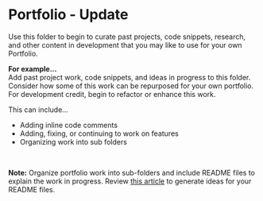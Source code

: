 
# Portfolio - Update

Use this folder to begin to curate past projects, code snippets, research, and other content in development that you may like to use for your own Portfolio. 

**For example...**  
Add past project work, code snippets, and ideas in progress to this folder. Consider how some of this work can be repurposed for your own portfolio. For development credit, begin to refactor or enhance this work. 

This can include...

* Adding inline code comments
* Adding, fixing, or continuing to work on features
* Organizing work into sub folders

<br>

**Note:** Organize portfolio work into sub-folders and include README files to explain the work in progress. Review [this article](https://docs.github.com/en/repositories/managing-your-repositorys-settings-and-features/customizing-your-repository/about-readmes) to generate ideas for your README files. 

